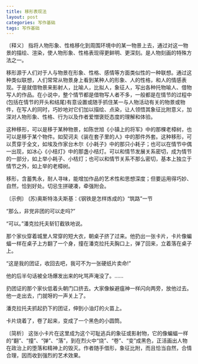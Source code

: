 ```yaml
---
title: 移形表现法
layout: post
categories: 写作基础
tags: 写作基础
---
```


〔释义〕 指将人物形象、性格移化到周围环境中的某一物景上去，通过对这一物景的描绘、渲染，使人物形象、性格表现得更鲜明、更深刻。是人物刻画的特殊方法之一。

移形源于人们对于人与物景在形象、性格、感情等方面类似性的一种联想。通过这种类似联想，人们常常从物景身上看到某种人的形象、人的性格，和人的情感表现。于是就借物景来影射人，比喻人，比拟人，象征人，写出各种托物喻人、借物写人的作品。在小说中，整个情节都是借物写人者不多，一般都是在情节的过程中(包括在情节的开头和结尾)有意设置或随手抓住某一与人物活动有关的物景或物件，在写人的同时，巧妙地对它们加以描绘、点染，让人领悟其象征比附意义，加深对人物形象、性格、行为以及作者爱憎褒贬态度的理解和体验。

这种移形，可以是移于某种物景，如陈世旭《小镇上的将军》中的那棵老樟树，也可以是移于某个物件。如契诃夫《装在套子里的人》中的那件外套。这种移形，可以贯穿于全文，如埃及作家台木尔《小耗子》中的那只小耗子；也可以在情节中偶一出现，如冰心《小桔灯》中的那盏小桔灯。可以和情节发展关系密切，成为情节的一部分，如上举小耗子、小桔灯；也可以和情节关系不那么密切，基本上独立于情节之外，如上举的老樟树。

移形，含蓄隽永，耐人寻味，能增加作品的艺术性和思想深度；但要运用得巧妙、自然，恰到好处。切忌生拼硬凑，牵强附会。

〔示例〕 (苏)奥斯特洛夫斯基：《钢铁是怎样炼成的》“筑路”一节

“那么，非党非团的可以走吗?”

“可以。”潘克拉托夫斩钉截铁地说。

那个家伙穿着城里人常穿的短大衣，朝桌子挤了过来。他扔出一张卡片，卡片像蝙蝠一样在桌子上方翻了一个身，撞在潘克拉托夫胸口上，弹了回来，立着落在桌子上。

“这是我的团证，收回去吧，我可不为一张硬纸片卖命!”

他的后半句话被全场爆发出来的叱骂声淹没了。……

扔团证的那个家伙低着头朝门口挤去。大家像躲避瘟神一样闪向两旁，放他过去。他一走出去，门就呀的一声关上了。

潘克拉托夫抓起扔下的团证，伸到小油灯的火苗上。

卡片烧着了，卷了起来，变成了一个黑色的小圆筒。

〔简析〕 这张小卡片在这里成为这个可耻逃兵的象征或影射物，它的像蝙蝠一样的“翻”、“撞”、“弹”、“落”，到在烈火中“烧”、“卷”、“变”成黑色，正活画出人物在政治上的堕落和精神上的毁灭。作者随手借形，象征比附，而且恰当自然，合情合理，因而收到强烈的艺术效果。 